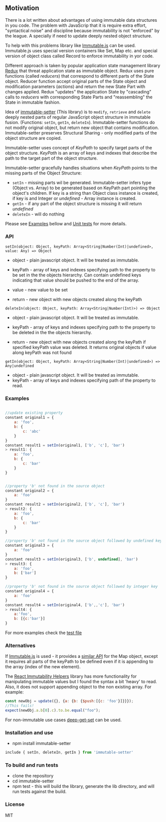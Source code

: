 ## Motivation
There is a lot written about advantages of using immutable data structures in you code. The problem with JavaScrip that it is require extra effort, "syntactical noise" and discipline because immutability is not "enforced" by the league. A specially if need to update deeply nested object structure. 

To help with this problems library like [Immutable.js](https://facebook.github.io/immutable-js/) can be used. Immutable.js uses special version containers like Set, Map etc. and special version of object class called Record to enforce immutability in yor code.

Different approach is taken by popular application state management library [Redux](https://github.com/reactjs/redux) that threat application state as immutable object. Redux uses pure functions (called *reducers*) that correspond to different parts of the State object. Reducer function accept original parts of the State object and modification parameters (*actions*) and return the new State Part with changes applied. Redux "updates" the application State by "cascading" calls to *reducers* with corresponding State Parts and "reassembling" the State in immutable fashion.   

Idea of [immutable-setter](https://github.com/bormind/immutable-setter) (This library) is to `modify`, `retrieve` and `delete` deeply nested parts of regular JavaScript object structure in immutable fusion. (Functions: `setIn`, `getIn`, `deleteIn`). Immutable-setter functions do not modify original object, but return new object that contains modification. Immutable-setter preserves Structural Sharing - only modified parts of the object structure are copied.

Immutable-setter uses concept of *KeyPath* to specify target parts of the  object structure. *KeyPath* is an array of keys and indexes that describe the path to the target part of the object structure. 

Immutable-setter gracefully handles situations when *KeyPath* points to the missing parts of the Object Structure: 
* `setIn` - missing parts wil be generated. Immutable-setter infers type (Object vs. Array) to be generated based on KeyPath part pointing the object's children. If key is a string than Object class instance is created, if key is and Integer or *undefined* - Array instance is created. 
* `getIn` - if any part of the object structure is missing it will return *undefined*
* `deleteIn` - will do nothing 

Please see [Examples](#Examples) bellow and [Unit tests](./tests/index.test.js) for more details.


### API
```
setIn(object: Object, keyPath: Array<String|Number(Int)|undefined>, value: Any) => Object
```

* object - plain javascript object. It will be treated as immutable.
* keyPath - array of keys and indexes specifying path to the property to be set in the the objects hierarchy.
    Can contain undefined keys indicating that value should be pushed to the end of the array. 
* value - new value to be set

* return - new object with new objects created along the keyPath

```
deleteIn(object: Object, keyPath: Array<String|Number(Int)>) => Object
```

* object - plain javascript object. It will be treated as immutable.
* keyPath - array of keys and indexes specifying path to the property to be deleted in the the objects hierarchy.

* return - new object with new objects created along the keyPath if specified keyPath value was deleted. 
It returns original objects if value along keyPath was not found

```
getIn(object: Object, keyPath: Array<String|Number(Int)|undefined>) => Any|undefined
```
* object - plain javascript object. It will be treated as immutable.
* keyPath - array of keys and indexes specifying path of the property to read.

### Examples

```js

//update existing property
constant original1 = {
    a: 'foo',
    b: {
        c: 'abc'
    }
}
constant result1 = setIn(original1, ['b', 'c'], 'bar') 
> result1: {
    a: 'foo', 
    b: {
        c: 'bar'
    }
}


//property 'b' not found in the source object
constant original2 = {
    a: 'foo'
}
constant result2 = setIn(original2, ['b', 'c'], 'bar') 
> result2: {
    a: 'foo', 
    b: {
        c: 'bar'
    }
}

//property 'b' not found in the source object followed by undefined key
constant original3 = {
    a: 'foo'
}
constant result3 = setIn(original3, ['b', undefined], 'bar') 
> result3: {
    a: 'foo', 
    b: ['bar']
} 

//property 'b' not found in the source object followed by integer key
constant original4 = {
    a: 'foo'
}
constant result4 = setIn(original4, ['b',,'c'], 'bar')
> result4: { 
    a:'foo', 
    b: [{c:'bar'}]
}
```
For more examples check the [test file](./tests/index.test.js)
    

### Alternatives
If [Immutable.js](https://facebook.github.io/immutable-js/) is used - it provides a [similar API](https://facebook.github.io/immutable-js/docs/#/Map/setIn) 
for the Map object, except it requires all parts of the keyPath to be defined even if it is appending to the array (index of the new element).

The [React Immutability Helpers](https://facebook.github.io/react/docs/update.html) library has more functionality for manipulating immutable values but I found the syntax a bit 'heavy' to read. Also, it does not support appending object to the non existing array. For example: 
```js
const newObj = update({}, {a: {b: {$push:[{c: 'foo'}]}}});
//This fails!
expect(newObj.a.b[0].c).to.be.equal("foo");

``` 

For non-immutable use cases [deep-get-set](https://github.com/acstll/deep-get-set) can be used.

### Installation and use
* npm install immutable-setter
```js
include { setIn, deleteIn, getIn } from 'immutable-setter'
```

### To build and run tests
* clone the repository
* cd immutable-setter
* npm test - this will build the library, generate the lib directory, and will run tests against the build. 


### License
MIT 
 
 
 
